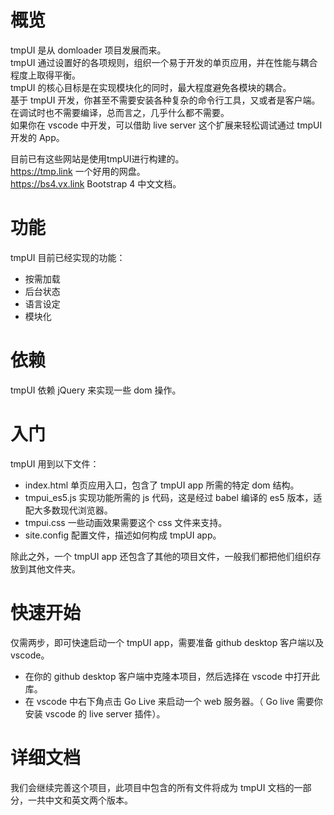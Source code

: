 # 概览
tmpUI 是从 domloader 项目发展而来。  
tmpUI 通过设置好的各项规则，组织一个易于开发的单页应用，并在性能与耦合程度上取得平衡。  
tmpUI 的核心目标是在实现模块化的同时，最大程度避免各模块的耦合。  
基于 tmpUI 开发，你甚至不需要安装各种复杂的命令行工具，又或者是客户端。在调试时也不需要编译，总而言之，几乎什么都不需要。  
如果你在 vscode 中开发，可以借助 live server 这个扩展来轻松调试通过 tmpUI 开发的 App。  
  
目前已有这些网站是使用tmpUI进行构建的。  
https://tmp.link 一个好用的网盘。  
https://bs4.vx.link Bootstrap 4 中文文档。  

# 功能
tmpUI 目前已经实现的功能：

* 按需加载
* 后台状态
* 语言设定
* 模块化

# 依赖

tmpUI 依赖 jQuery 来实现一些 dom 操作。

# 入门
tmpUI 用到以下文件：
* index.html 单页应用入口，包含了 tmpUI app 所需的特定 dom 结构。
* tmpui_es5.js 实现功能所需的 js 代码，这是经过 babel 编译的 es5 版本，适配大多数现代浏览器。
* tmpui.css 一些动画效果需要这个 css 文件来支持。
* site.config 配置文件，描述如何构成 tmpUI app。

除此之外，一个 tmpUI app 还包含了其他的项目文件，一般我们都把他们组织存放到其他文件夹。

# 快速开始
仅需两步，即可快速启动一个 tmpUI app，需要准备 github desktop 客户端以及 vscode。

* 在你的 github desktop 客户端中克隆本项目，然后选择在 vscode 中打开此库。
* 在 vscode 中右下角点击 Go Live 来启动一个 web 服务器。（ Go live 需要你安装 vscode 的 live server 插件）。

# 详细文档
我们会继续完善这个项目，此项目中包含的所有文件将成为 tmpUI 文档的一部分，一共中文和英文两个版本。
